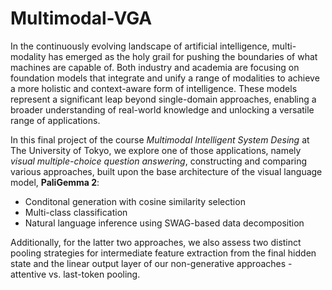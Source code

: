 # Multimodal-VGA
In the continuously evolving landscape of artificial intelligence, multi-modality has emerged as the holy grail for pushing the boundaries of what machines are capable of. Both industry and academia are focusing on foundation models that integrate and unify a range of modalities to achieve a more holistic and context-aware form of intelligence. These models represent a significant leap beyond single-domain approaches, enabling a broader understanding of real-world knowledge and unlocking a versatile range of applications.

In this final project of the course *Multimodal Intelligent System Desing* at The University of Tokyo, we explore one of those applications, namely *visual multiple-choice question answering*, constructing and comparing various approaches, built upon the base architecture of the visual language model, **PaliGemma 2**:

 + Conditonal generation with cosine similarity selection
 + Multi-class classification
 + Natural language inference using SWAG-based data decomposition

Additionally, for the latter two approaches, we also assess two distinct pooling strategies for intermediate feature extraction from the final hidden state and the linear output layer of our non-generative approaches - attentive vs. last-token pooling.  
